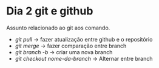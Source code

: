 # Dia 2 git  e github

Assunto relacionado ao git aos comando.

- _git pull_ -> fazer atualização entre github e o repositório
- _git merge_ -> fazer comparação entre branch
- _git branch -b_ -> criar uma nova branch
- _git checkout nome-da-branch_ -> Alternar entre branch